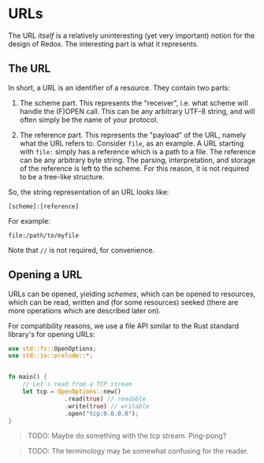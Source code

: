 URLs
====

The URL _itself_ is a relatively uninteresting (yet very important) notion for the design of Redox. The interesting part is what it represents.

The URL
-------

In short, a URL is an identifier of a resource. They contain two parts:

1. The scheme part. This represents the "receiver", i.e. what scheme will handle the (F)OPEN call. This can be any arbitrary UTF-8 string, and will often simply be the name of your protocol.

2. The reference part. This represents the "payload" of the URL, namely what the URL refers to. Consider `file`, as an example. A URL starting with `file:` simply has a reference which is a path to a file. The reference can be any arbitrary byte string. The parsing, interpretation, and storage of the reference is left to the scheme. For this reason, it is not required to be a tree-like structure.

So, the string representation of an URL looks like:

```
[scheme]:[reference]
```

For example:

```
file:/path/to/myfile
```

Note that `//` is not required, for convenience.

Opening a URL
-------------

URLs can be opened, yielding _schemes_, which can be opened to resources, which can be read, written and (for some resources) seeked (there are more operations which are described later on).

For compatibility reasons, we use a file API similar to the Rust standard library's for opening URLs:

```rust
use std::fs::OpenOptions;
use std::io::prelude::*;


fn main() {
    // Let's read from a TCP stream
    let tcp = OpenOptions::new()
                .read(true) // readable
                .write(true) // writable
                .open("tcp:0.0.0.0");
}
```

> TODO: Maybe do something with the tcp stream. Ping-pong?

> TODO: The terminology may be somewhat confusing for the reader.

